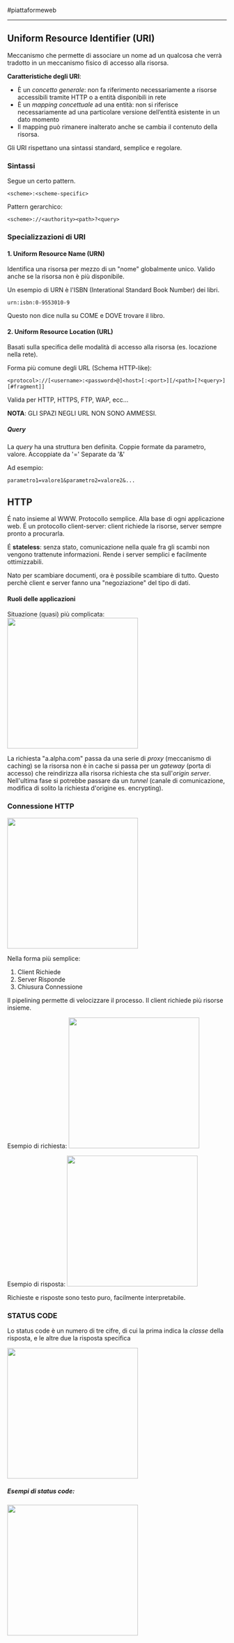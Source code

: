 #piattaformeweb 

---

## Uniform Resource Identifier (URI)
Meccanismo che permette di associare un nome ad un qualcosa che verrà tradotto in un meccanismo fisico di accesso alla risorsa.

**Caratteristiche degli URI**:
- È un *concetto generale*: non fa riferimento necessariamente a risorse accessibili tramite HTTP o a entità disponibili in rete
- È un *mapping concettuale* ad una entità: non si riferisce necessariamente ad una particolare versione dell’entità esistente in un dato momento
- Il mapping può rimanere inalterato anche se cambia il contenuto della risorsa.

Gli URI rispettano una sintassi standard, semplice e regolare.

### Sintassi
Segue un certo pattern.
```URI
<scheme>:<scheme-specific>
```

Pattern gerarchico:
```
<scheme>://<authority><path>?<query>
```

### Specializzazioni di URI

#### 1. Uniform Resource Name (URN)
Identifica una risorsa per mezzo di un "nome" globalmente unico. Valido anche se la risorsa non è più disponibile.

Un esempio di URN è l'ISBN (Interational Standard Book Number) dei libri.
```URI
urn:isbn:0-9553010-9
```
Questo non dice nulla su COME e DOVE trovare il libro.

#### 2. Uniform Resource Location (URL)
Basati sulla specifica delle modalità di accesso alla risorsa (es. locazione nella rete).

Forma più comune degli URL (Schema HTTP-like):
```URL
<protocol>://[<username>:<password>@]<host>[:<port>][/<path>[?<query>][#fragment]]
```
Valida per HTTP, HTTPS, FTP, WAP, ecc...

**NOTA**: GLI SPAZI NEGLI URL NON SONO AMMESSI.

##### Query
La *query* ha una struttura ben definita.
Coppie formate da parametro, valore. Accoppiate da '='
Separate da '&'

Ad esempio:
```QUERY
parametro1=valore1&parametro2=valore2&...
```

## HTTP
É nato insieme al WWW. Protocollo semplice. Alla base di ogni applicazione web.
É un protocollo client-server: client richiede la risorse, server sempre pronto a procurarla.

É **stateless**: senza stato, comunicazione nella quale fra gli scambi non vengono trattenute informazioni. Rende i server semplici e facilmente ottimizzabili.

Nato per scambiare documenti, ora è possibile scambiare di tutto. Questo perchè client e server fanno una "negoziazione" del tipo di dati.

#### Ruoli delle applicazioni

Situazione (quasi) più complicata:
<img src="https://i.imgur.com/QuK5B6O.png" height="300px">

La richiesta "a.alpha.com" passa da una serie di *proxy* (meccanismo di caching) se la risorsa non  è in cache si passa per un *gateway* (porta di accesso) che reindirizza alla risorsa richiesta che sta sull'*origin server*. Nell'ultima fase si potrebbe passare da un *tunnel* (canale di comunicazione, modifica di solito la richiesta d'origine es. encrypting).

### Connessione HTTP
<img src="https://i.imgur.com/YxM0GFz.png" height="300px">

Nella forma più semplice:
1. Client Richiede
2. Server Risponde
3. Chiusura Connessione

Il pipelining permette di velocizzare il processo. Il client richiede più risorse insieme.

Esempio di richiesta:
<img src="https://i.imgur.com/qgZIXWt.png" height="300px">

Esempio di risposta:
<img src="https://i.imgur.com/Yyx4BGa.png" height="300px">

Richieste e risposte sono testo puro, facilmente interpretabile.

### STATUS CODE
Lo status code è un numero di tre cifre, di cui la prima indica la *classe* della risposta, e le altre due la risposta specifica

<img src="https://i.imgur.com/Cfvsh4T.png" height="300px">

##### Esempi di status code:
<img src="https://i.imgur.com/WVVnLEL.png" height="300px">
